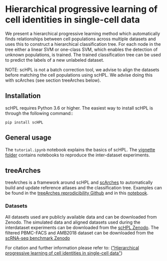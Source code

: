 # Hierarchical progressive learning of cell identities in single-cell data

We present a hierarchical progressive learning method which automatically finds relationships between cell populations across multiple datasets and uses this to construct a hierarchical classification tree. For each node in the tree either a linear SVM or one-class SVM, which enables the detection of unknown populations, is trained. The trained classification tree can be used to predict the labels of a new unlabeled dataset. 

NOTE: scHPL is not a batch correction tool, we advise to align the datasets before matching the cell populations using scHPL. We advise doing this with scArches (see section treeArches below).

## Installation

scHPL requires Python 3.6 or higher. The easiest way to install scHPL is through the following command::

    pip install scHPL

## General usage

The ```tutorial.ipynb``` notebook explains the basics of scHPL. The [vignette folder](vignettes) contains notebooks to reproduce the inter-dataset experiments.  

## treeArches

treeArches is a framework around scHPL and [scArches](https://github.com/theislab/scarches) to automatically build and update reference atlases and the classification tree. Examples can be found in the [treeArches reprodicibility Github](https://github.com/lcmmichielsen/treeArches-reproducibility) and in this [notebook](https://github.com/theislab/scarches/blob/master/notebooks/scHPL_pbmc.ipynb).

### Datasets

All datasets used are publicly available data and can be downloaded from Zenodo. The simulated data and aligned datasets used during the interdataset experiments can be downloaded from the [scHPL Zenodo](https://doi.org/10.5281/zenodo.4557712). The filtered PBMC-FACS and AMB2018 dataset can be downloaded from the [scRNA-seq benchmark Zenodo](https://doi.org/10.5281/zenodo.3357167)

For citation and further information please refer to:
 (["Hierarchical progressive learning of cell identities in single-cell data"](https://www.nature.com/articles/s41467-021-23196-8))
